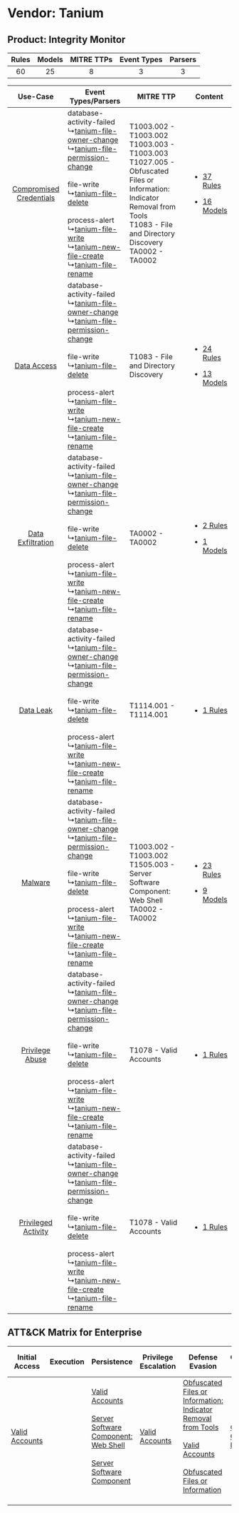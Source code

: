 Vendor: Tanium
==============
Product: Integrity Monitor
--------------------------
| Rules | Models | MITRE TTPs | Event Types | Parsers |
|:-----:|:------:|:----------:|:-----------:|:-------:|
|  60   |   25   |     8      |      3      |    3    |

|    Use-Case    | Event Types/Parsers    | MITRE TTP    | Content    |
|:----:| ---- | ---- | ---- |
| [Compromised Credentials](../../../UseCases/uc_compromised_credentials.md) |  database-activity-failed<br> ↳[tanium-file-owner-change](Ps/pC_taniumfileownerchange.md)<br> ↳[tanium-file-permission-change](Ps/pC_taniumfilepermissionchange.md)<br><br> file-write<br> ↳[tanium-file-delete](Ps/pC_taniumfiledelete.md)<br><br> process-alert<br> ↳[tanium-file-write](Ps/pC_taniumfilewrite.md)<br> ↳[tanium-new-file-create](Ps/pC_taniumnewfilecreate.md)<br> ↳[tanium-file-rename](Ps/pC_taniumfilerename.md)<br> | T1003.002 - T1003.002<br>T1003.003 - T1003.003<br>T1027.005 - Obfuscated Files or Information: Indicator Removal from Tools<br>T1083 - File and Directory Discovery<br>TA0002 - TA0002<br> | [<ul><li>37 Rules</li></ul><ul><li>16 Models</li></ul>](RM/r_m_tanium_integrity_monitor_Compromised_Credentials.md) |
|    [Data Access](../../../UseCases/uc_data_access.md)    |  database-activity-failed<br> ↳[tanium-file-owner-change](Ps/pC_taniumfileownerchange.md)<br> ↳[tanium-file-permission-change](Ps/pC_taniumfilepermissionchange.md)<br><br> file-write<br> ↳[tanium-file-delete](Ps/pC_taniumfiledelete.md)<br><br> process-alert<br> ↳[tanium-file-write](Ps/pC_taniumfilewrite.md)<br> ↳[tanium-new-file-create](Ps/pC_taniumnewfilecreate.md)<br> ↳[tanium-file-rename](Ps/pC_taniumfilerename.md)<br> | T1083 - File and Directory Discovery<br>    | [<ul><li>24 Rules</li></ul><ul><li>13 Models</li></ul>](RM/r_m_tanium_integrity_monitor_Data_Access.md)    |
|       [Data Exfiltration](../../../UseCases/uc_data_exfiltration.md)       |  database-activity-failed<br> ↳[tanium-file-owner-change](Ps/pC_taniumfileownerchange.md)<br> ↳[tanium-file-permission-change](Ps/pC_taniumfilepermissionchange.md)<br><br> file-write<br> ↳[tanium-file-delete](Ps/pC_taniumfiledelete.md)<br><br> process-alert<br> ↳[tanium-file-write](Ps/pC_taniumfilewrite.md)<br> ↳[tanium-new-file-create](Ps/pC_taniumnewfilecreate.md)<br> ↳[tanium-file-rename](Ps/pC_taniumfilerename.md)<br> | TA0002 - TA0002<br>    | [<ul><li>2 Rules</li></ul><ul><li>1 Models</li></ul>](RM/r_m_tanium_integrity_monitor_Data_Exfiltration.md)         |
|    [Data Leak](../../../UseCases/uc_data_leak.md)    |  database-activity-failed<br> ↳[tanium-file-owner-change](Ps/pC_taniumfileownerchange.md)<br> ↳[tanium-file-permission-change](Ps/pC_taniumfilepermissionchange.md)<br><br> file-write<br> ↳[tanium-file-delete](Ps/pC_taniumfiledelete.md)<br><br> process-alert<br> ↳[tanium-file-write](Ps/pC_taniumfilewrite.md)<br> ↳[tanium-new-file-create](Ps/pC_taniumnewfilecreate.md)<br> ↳[tanium-file-rename](Ps/pC_taniumfilerename.md)<br> | T1114.001 - T1114.001<br>    | [<ul><li>1 Rules</li></ul>](RM/r_m_tanium_integrity_monitor_Data_Leak.md)    |
|    [Malware](../../../UseCases/uc_malware.md)    |  database-activity-failed<br> ↳[tanium-file-owner-change](Ps/pC_taniumfileownerchange.md)<br> ↳[tanium-file-permission-change](Ps/pC_taniumfilepermissionchange.md)<br><br> file-write<br> ↳[tanium-file-delete](Ps/pC_taniumfiledelete.md)<br><br> process-alert<br> ↳[tanium-file-write](Ps/pC_taniumfilewrite.md)<br> ↳[tanium-new-file-create](Ps/pC_taniumnewfilecreate.md)<br> ↳[tanium-file-rename](Ps/pC_taniumfilerename.md)<br> | T1003.002 - T1003.002<br>T1505.003 - Server Software Component: Web Shell<br>TA0002 - TA0002<br>    | [<ul><li>23 Rules</li></ul><ul><li>9 Models</li></ul>](RM/r_m_tanium_integrity_monitor_Malware.md)    |
|         [Privilege Abuse](../../../UseCases/uc_privilege_abuse.md)         |  database-activity-failed<br> ↳[tanium-file-owner-change](Ps/pC_taniumfileownerchange.md)<br> ↳[tanium-file-permission-change](Ps/pC_taniumfilepermissionchange.md)<br><br> file-write<br> ↳[tanium-file-delete](Ps/pC_taniumfiledelete.md)<br><br> process-alert<br> ↳[tanium-file-write](Ps/pC_taniumfilewrite.md)<br> ↳[tanium-new-file-create](Ps/pC_taniumnewfilecreate.md)<br> ↳[tanium-file-rename](Ps/pC_taniumfilerename.md)<br> | T1078 - Valid Accounts<br>    | [<ul><li>1 Rules</li></ul>](RM/r_m_tanium_integrity_monitor_Privilege_Abuse.md)    |
|     [Privileged Activity](../../../UseCases/uc_privileged_activity.md)     |  database-activity-failed<br> ↳[tanium-file-owner-change](Ps/pC_taniumfileownerchange.md)<br> ↳[tanium-file-permission-change](Ps/pC_taniumfilepermissionchange.md)<br><br> file-write<br> ↳[tanium-file-delete](Ps/pC_taniumfiledelete.md)<br><br> process-alert<br> ↳[tanium-file-write](Ps/pC_taniumfilewrite.md)<br> ↳[tanium-new-file-create](Ps/pC_taniumnewfilecreate.md)<br> ↳[tanium-file-rename](Ps/pC_taniumfilerename.md)<br> | T1078 - Valid Accounts<br>    | [<ul><li>1 Rules</li></ul>](RM/r_m_tanium_integrity_monitor_Privileged_Activity.md)    |

ATT&CK Matrix for Enterprise
----------------------------
| Initial Access                                                      | Execution | Persistence                                                                                                                                                                                                                                    | Privilege Escalation                                                | Defense Evasion                                                                                                                                                                                                                                                               | Credential Access                                                          | Discovery                                                                         | Lateral Movement | Collection                                                            | Command and Control | Exfiltration | Impact |
| ------------------------------------------------------------------- | --------- | ---------------------------------------------------------------------------------------------------------------------------------------------------------------------------------------------------------------------------------------------- | ------------------------------------------------------------------- | ----------------------------------------------------------------------------------------------------------------------------------------------------------------------------------------------------------------------------------------------------------------------------- | -------------------------------------------------------------------------- | --------------------------------------------------------------------------------- | ---------------- | --------------------------------------------------------------------- | ------------------- | ------------ | ------ |
| [Valid Accounts](https://attack.mitre.org/techniques/T1078)<br><br> |           | [Valid Accounts](https://attack.mitre.org/techniques/T1078)<br><br>[Server Software Component: Web Shell](https://attack.mitre.org/techniques/T1505/003)<br><br>[Server Software Component](https://attack.mitre.org/techniques/T1505)<br><br> | [Valid Accounts](https://attack.mitre.org/techniques/T1078)<br><br> | [Obfuscated Files or Information: Indicator Removal from Tools](https://attack.mitre.org/techniques/T1027/005)<br><br>[Valid Accounts](https://attack.mitre.org/techniques/T1078)<br><br>[Obfuscated Files or Information](https://attack.mitre.org/techniques/T1027)<br><br> | [OS Credential Dumping](https://attack.mitre.org/techniques/T1003)<br><br> | [File and Directory Discovery](https://attack.mitre.org/techniques/T1083)<br><br> |                  | [Email Collection](https://attack.mitre.org/techniques/T1114)<br><br> |                     |              |        |